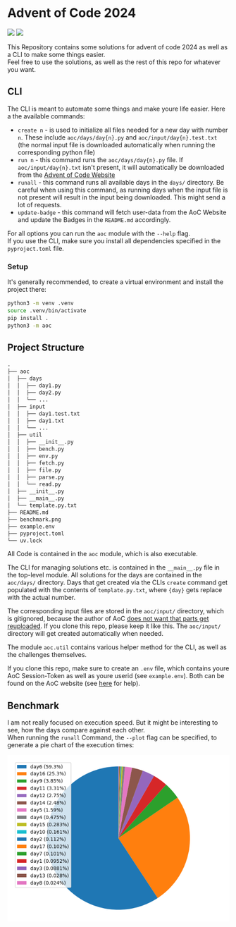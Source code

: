 # Advent of Code 2024

![](https://img.shields.io/badge/stars%20⭐-34-yellow)
![](https://img.shields.io/badge/days%20completed-17-red)

This Repository contains some solutions for advent of code 2024 as well as a CLI to make some things easier.  
Feel free to use the solutions, as well as the rest of this repo for whatever you want.

## CLI

The CLI is meant to automate some things and make youre life easier. Here a the available commands:

- `create n` - is used to initialize all files needed for a new day with number `n`. These include `aoc/days/day{n}.py` and `aoc/input/day{n}.test.txt` (the normal input file is downloaded automatically when running the corresponding python file)
- `run n` - this command runs the `aoc/days/day{n}.py` file. If `aoc/input/day{n}.txt` isn't present, it will automatically be downloaded from the [Advent of Code Website](https://adventofcode.com)
- `runall` - this command runs all available days in the `days/` directory. Be careful when using this command, as running days when the input file is not present will result in the input being downloaded. This might send a lot of requests.
- `update-badge` - this command will fetch user-data from the AoC Website and update the Badges in the `README.md` accordingly.

For all options you can run the `aoc` module with the `--help` flag.  
If you use the CLI, make sure you install all dependencies specified in the `pyproject.toml` file.

### Setup

It's generally recommended, to create a virtual environment and install the project there:

```bash
python3 -m venv .venv
source .venv/bin/activate
pip install .
python3 -m aoc
```

## Project Structure

```
.
├── aoc
│  ├── days
│  │  ├── day1.py
│  │  ├── day2.py
│  │  └── ...
│  ├── input
│  │  ├── day1.test.txt
│  │  ├── day1.txt
│  │  └── ...
│  ├── util
│  │  ├── __init__.py
│  │  ├── bench.py
│  │  ├── env.py
│  │  ├── fetch.py
│  │  ├── file.py
│  │  ├── parse.py
│  │  └── read.py
│  ├── __init__.py
│  ├── __main__.py
│  └── template.py.txt
├── README.md
├── benchmark.png
├── example.env
├── pyproject.toml
└── uv.lock
```

All Code is contained in the `aoc` module, which is also executable.

The CLI for managing solutions etc. is contained in the `__main__.py` file in the top-level module.
All solutions for the days are contained in the `aoc/days/` directory.
Days that get created via the CLIs `create` command get populated with the contents of `template.py.txt`, where `{day}` gets replace with the actual number.

The corresponding input files are stored in the `aoc/input/` directory, which is gitignored, because the author of AoC [does not want that parts get reuploaded](https://adventofcode.com/2024/about). If you clone this repo, please keep it like this.
The `aoc/input/` directory will get created automatically when needed.

The module `aoc.util` contains various helper method for the CLI, as well as the challenges themselves.

If you clone this repo, make sure to create an `.env` file, which contains youre AoC Session-Token as well as youre userid (see `example.env`).
Both can be found on the AoC website (see [here](https://github.com/wimglenn/advent-of-code-wim/issues/1) for help).

## Benchmark

I am not really focused on execution speed. But it might be interesting to see, how the days compare against each other.  
When running the `runall` Command, the `--plot` flag can be specified, to generate a pie chart of the execution times:

![Execution Times Pie Chart](benchmark.png)
